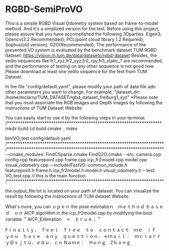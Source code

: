 # RGBD-SemiProVO
This is a simple RGBD Visual Odometry system based on frame-to-model method. And it's a simplized version for the test.
Before using this project, please assure that you have accomplished the following 3Dparties.
  Eigen3;
  Opencv(3.2 Recommended);
  PCL(point cloud library 1.2 Required);
  Sophus(old version);
  G2O(Recommended);
The performance of the presented VO system is evaluated by the benchmark dataset TUM RGBD dataset:
  https://vision.in.tum.de/data/datasets/rgbd-dataset
Besides, the vedio sequences like fr1_xyz,fr2_xyz,fr2_rpy,fr3_static_? are recommended, and the performance of testing on any other sequence is not good now.
Please download at least one vedio sequence for the test from TUM Dataset.

In the file "config/default.yaml", please modify your path of data file adn other parameters you want to change. 
For example, "dataset_dir: /home/mclarry/TUM_DATASET/rgbd_dataset_freiburg1_xyz"
*Please note that you must associate the RGB images and Depth images by following the instructions of TUM Dataset Website

You can easily start to use it by the following steps in your terminal.
/**********************************************************************
mkdir build
cd build 
cmake ..
make 

bin/VO_test config/default.yaml
/***********************************************************************
/***********************************************************************
--cmake_modules:
      FindCSparse.cmake
      FindG2O.cmake
--src:
      camera.cpp
      config.cpp
      featurepoint.cpp
      frame.cpp
      icp_fr2model.cpp
      model.cpp
      visual_odometry.cpp
--include/FastVO:
      common_include.h               
      featurepoint.h
      frame.h
      icp_fr2model.h
      model.h
      visual_odometry.h
--test:
      VO_test.cpp                   // this is the main function
/***********************************************************************

the output_file.txt is located on your path of dataset.
You can visualize the result by following the instructions of TUM dataset Website.

What's more, you can ｏｐｅｎ the pose estimatioｎ　ｍｅｔｈｏｄ ｂａｓｅｄ　ｏｎ AICP algorithm in the icp_fr2model.cpp by modifying the bool variable ＂AICP_Estimation　＝　ｔｒｕｅ；＂

Fｉｎａｌｌｙ，　ｆｅｅｌ　ｆｒｅｅ　ｔｏ　ｃｏｎｔａｃｔ　ｍｅ　ｉｆ　ｙｏｕ　ｈａｖｅ　ａｎｙ　ｑｕｅｓｔｉｏｎ．
ｅｍａｉｌ：　ｍｃｌａｒｒｙ＠ｓｊｔｕ．ｅｄｕ．ｃｎ
Nａｍｅ：　Hｏｎｇ　Zｈａｎｇ
